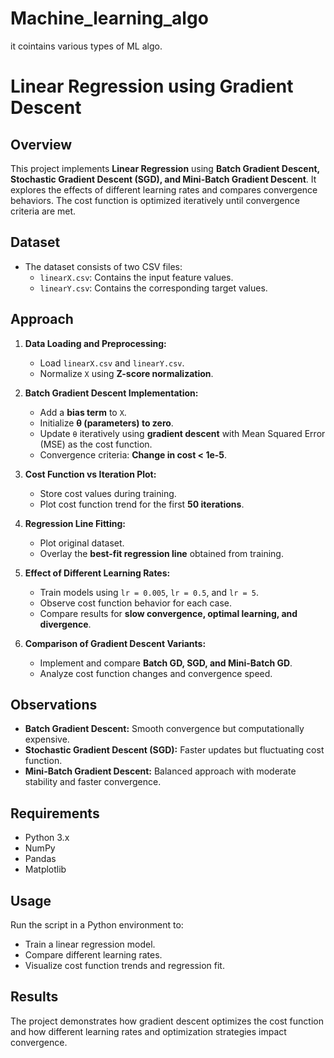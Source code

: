 # Machine_learning_algo
it cointains various types of ML algo.
# Linear Regression using Gradient Descent

## Overview
This project implements **Linear Regression** using **Batch Gradient Descent, Stochastic Gradient Descent (SGD), and Mini-Batch Gradient Descent**. It explores the effects of different learning rates and compares convergence behaviors. The cost function is optimized iteratively until convergence criteria are met.

## Dataset
- The dataset consists of two CSV files:
  - `linearX.csv`: Contains the input feature values.
  - `linearY.csv`: Contains the corresponding target values.

## Approach
1. **Data Loading and Preprocessing:**
   - Load `linearX.csv` and `linearY.csv`.
   - Normalize `X` using **Z-score normalization**.
   
2. **Batch Gradient Descent Implementation:**
   - Add a **bias term** to `X`.
   - Initialize **θ (parameters) to zero**.
   - Update `θ` iteratively using **gradient descent** with Mean Squared Error (MSE) as the cost function.
   - Convergence criteria: **Change in cost < 1e-5**.

3. **Cost Function vs Iteration Plot:**
   - Store cost values during training.
   - Plot cost function trend for the first **50 iterations**.

4. **Regression Line Fitting:**
   - Plot original dataset.
   - Overlay the **best-fit regression line** obtained from training.

5. **Effect of Different Learning Rates:**
   - Train models using `lr = 0.005`, `lr = 0.5`, and `lr = 5`.
   - Observe cost function behavior for each case.
   - Compare results for **slow convergence, optimal learning, and divergence**.

6. **Comparison of Gradient Descent Variants:**
   - Implement and compare **Batch GD, SGD, and Mini-Batch GD**.
   - Analyze cost function changes and convergence speed.

## Observations
- **Batch Gradient Descent:** Smooth convergence but computationally expensive.
- **Stochastic Gradient Descent (SGD):** Faster updates but fluctuating cost function.
- **Mini-Batch Gradient Descent:** Balanced approach with moderate stability and faster convergence.

## Requirements
- Python 3.x
- NumPy
- Pandas
- Matplotlib

## Usage
Run the script in a Python environment to:
- Train a linear regression model.
- Compare different learning rates.
- Visualize cost function trends and regression fit.

## Results
The project demonstrates how gradient descent optimizes the cost function and how different learning rates and optimization strategies impact convergence.
